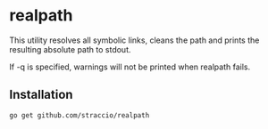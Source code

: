 realpath
========

This utility resolves all symbolic links, cleans the path and prints the
resulting absolute path to stdout.

If -q is specified, warnings will not be printed when realpath fails.

Installation
------------

	go get github.com/straccio/realpath
